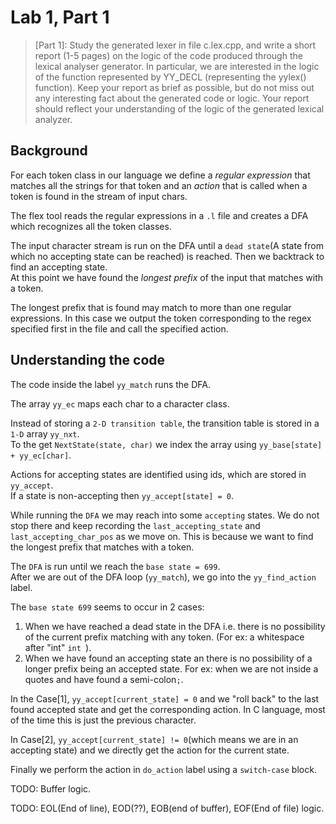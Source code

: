 # Lab 1, Part 1

> [Part 1]: Study the generated lexer in file c.lex.cpp, and write a short report (1-5 pages) on the logic of the code produced through the lexical analyser generator. In particular, we are interested in the logic of the function represented by YY_DECL (representing the yylex() function). Keep your report as brief as possible, but do not miss out any interesting fact about the generated code or logic. Your report should reflect your understanding of the logic of the generated lexical analyzer.

## Background

For each token class in our language we define a _regular expression_ that matches all the strings for that token and an _action_ that is called when a token is found in the stream of input chars.

The flex tool reads the regular expressions in a `.l` file and creates a DFA which recognizes all the token classes.

The input character stream is run on the DFA until a `dead state`(A state from which no accepting state can be reached) is reached. Then we backtrack to find an accepting state.  
At this point we have found the _longest prefix_ of the input that matches with a token.

The longest prefix that is found may match to more than one regular expressions. In this case we output the token corresponding to the regex specified first in the file and call the specified action.

## Understanding the code

The code inside the label `yy_match` runs the DFA.

The array `yy_ec` maps each char to a character class.

Instead of storing a `2-D transition table`, the transition table is stored in a `1-D` array `yy_nxt`.  
To the get `NextState(state, char)` we index the array using `yy_base[state] + yy_ec[char]`.

Actions for accepting states are identified using ids, which are stored in `yy_accept`.  
If a state is non-accepting then `yy_accept[state] = 0`.

While running the `DFA` we may reach into some `accepting` states. We do not stop there and keep recording the `last_accepting_state` and `last_accepting_char_pos` as we move on. This is because we want to find the longest prefix that matches with a token.

The `DFA` is run until we reach the `base state = 699`.  
After we are out of the DFA loop (`yy_match`), we go into the `yy_find_action` label.

The `base state 699` seems to occur in 2 cases:

1. When we have reached a dead state in the DFA i.e. there is no possibility of the current prefix matching with any token. (For ex: a whitespace after "int" `int `).
2. When we have found an accepting state an there is no possibility of a longer prefix being an accepted state. For ex: when we are not inside a quotes and have found a semi-colon`;`.

In the Case[1], `yy_accept[current_state] = 0` and we "roll back" to the last found accepted state and get the corresponding action. In C language, most of the time this is just the previous character.

In Case[2], `yy_accept[current_state] != 0`(which means we are in an accepting state) and we directly get the action for the current state.

Finally we perform the action in `do_action` label using a `switch-case` block.

TODO: Buffer logic.

TODO: EOL(End of line), EOD(??), EOB(end of buffer), EOF(End of file) logic.
